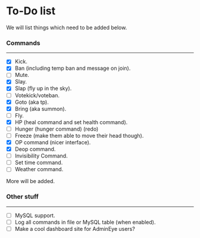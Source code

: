 To-Do list
====

We will list things which need to be added below.

### Commands
---

- [x] Kick.
- [x] Ban (including temp ban and message on join).
- [ ] Mute.
- [x] Slay.
- [x] Slap (fly up in the sky).
- [ ] Votekick/voteban.
- [x] Goto (aka tp).
- [x] Bring (aka summon).
- [ ] Fly.
- [x] HP (heal command and set health command).
- [ ] Hunger (hunger command) (redo)
- [ ] Freeze (make them able to move their head though).
- [x] OP command (nicer interface).
- [x] Deop command.
- [ ] Invisibility Command.
- [ ] Set time command.
- [ ] Weather command.

More will be added.

### Other stuff
---
- [ ] MySQL support.
- [ ] Log all commands in file or MySQL table (when enabled).
- [ ] Make a cool dashboard site for AdminEye users?
